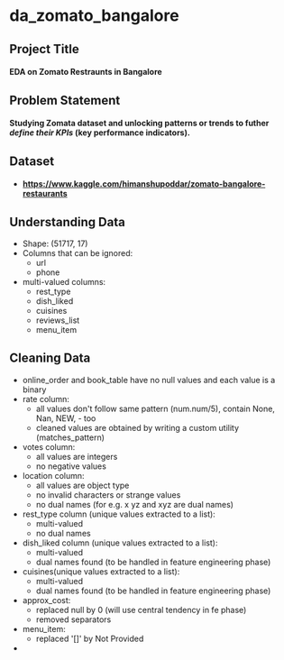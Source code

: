 # da_zomato_bangalore
## Project Title
#### EDA on Zomato Restraunts in Bangalore

## Problem Statement
#### Studying Zomata dataset and unlocking patterns or trends to futher _define their KPIs_ (key performance indicators).

## Dataset
-   #### https://www.kaggle.com/himanshupoddar/zomato-bangalore-restaurants

## Understanding Data
-   Shape: (51717, 17)
-   Columns that can be ignored:
    -   url
    -   phone
-   multi-valued columns:
    -   rest_type 
    -   dish_liked
    -   cuisines
    -   reviews_list
    -   menu_item

## Cleaning Data
-   online_order and book_table have no null values and each value is a binary
-   rate column:
    -   all values don't follow same pattern (num.num/5), contain None, Nan, NEW, - too
    -   cleaned values are obtained by writing a custom utility (matches_pattern)
-   votes column:
    -   all values are integers
    -   no negative values
-   location column:
    -   all values are object type
    -   no invalid characters or strange values
    -   no dual names (for e.g. x yz and xyz are dual names)
-   rest_type column (unique values extracted to a list):
    -   multi-valued
    -   no dual names
-   dish_liked column (unique values extracted to a list):
    -   multi-valued
    -   dual names found (to be handled in feature engineering phase)
-   cuisines(unique values extracted to a list):
    -   multi-valued
    -   dual names found (to be handled in feature engineering phase)
-   approx_cost:
    -   replaced null by 0 (will use central tendency in fe phase)
    -   removed separators
-   menu_item:
    -   replaced '[]' by Not Provided
-   